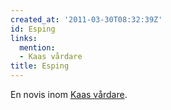 ```yaml
---
created_at: '2011-03-30T08:32:39Z'
id: Esping
links:
  mention:
  - Kaas vårdare
title: Esping
---
```


En novis inom [Kaas vårdare].

  [Kaas vårdare]: Kaas_vårdare
